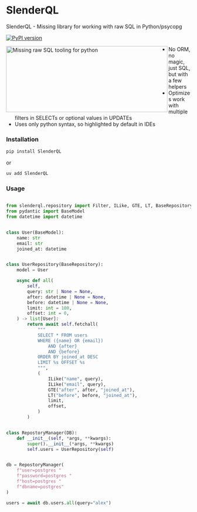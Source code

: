 # SlenderQL
SlenderQL - Missing library for working with raw SQL in Python/psycopg

[![PyPI version](https://img.shields.io/pypi/v/slenderql.svg)](https://pypi.org/project/slenderql/)

<img align="left" width="440" height="180" alt="Missing raw SQL tooling for python" src="https://github.com/user-attachments/assets/7f714119-e764-4427-b1b4-43051ead4a17" />

- No ORM, no magic, just SQL, but with a few helpers
- Optimizes work with multiple filters in SELECTs or optional values in UPDATEs
- Uses only python syntax, so highlighted by default in IDEs

### Installation

```bash
pip install SlenderQL
```

or
```bash
uv add SlenderQL
```

### Usage

```python

from slenderql.repository import Filter, ILike, GTE, LT, BaseRepository, DB
from pydantic import BaseModel
from datetime import datetime


class User(BaseModel):
    name: str
    email: str
    joined_at: datetime


class UserRepository(BaseRepository):
    model = User

    async def all(
        self,
        query: str | None = None,
        after: datetime | None = None,
        before: datetime | None = None,
        limit: int = 100,
        offset: int = 0,
    ) -> list[User]:
        return await self.fetchall(
            """
            SELECT * FROM users
            WHERE ({name} OR {email})
                AND {after}
                AND {before}
            ORDER BY joined_at DESC
            LIMIT %s OFFSET %s
            """,
            (
                ILike("name", query),
                ILike("email", query),
                GTE("after", after, "joined_at"),
                LT("before", before, "joined_at"),
                limit,
                offset,
            )
        )


class RepostoryManager(DB):
    def __init__(self, *args, **kwargs):
        super().__init__(*args, **kwargs)
        self.users = UserRepository(self)


db = RepostoryManager(
    f"user=postgres "
    f"password=postgres "
    f"host=postgres "
    f"dbname=postgres"
)

users = await db.users.all(query="alex")
```
